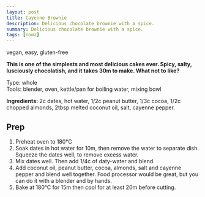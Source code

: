 ```yaml
---
layout: post
title: Cayenne Brownie
description: Delicious chocolate brownie with a spice.
summary: Delicious chocolate brownie with a spice.
tags: [nomz]
---
```

vegan, easy, gluten-free

**This is one of the simplests and most delicious cakes ever. Spicy, salty, lusciously chocolatish, and it takes 30m to make. What not to like?**

Type: whole<br>
Tools: blender, oven, kettle/pan for boiling water, mixing bowl<br>

**Ingredients:**
2c dates, hot water, 1/2c peanut butter, 1/3c cocoa, 1/2c chopped almonds, 2tbsp melted coconut oil, salt, cayenne pepper.

## Prep

1. Preheat oven to 180°C
2. Soak dates in hot water for 10m, then remove the water to separate dish. Squeeze the dates well, to remove excess water.
3. Mix dates well. Then add 1/4c of daty-water and blend.
4. Add coconut oil, peanut butter, cocoa, almonds, salt and cayenne pepper and blend well together. Food processor would be great, but you can do it with a blender and by hands.
5. Bake at 180°C for 15m then cool for at least 20m before cutting.